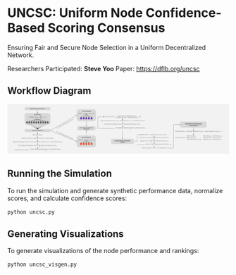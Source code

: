 #  UNCSC: Uniform Node Confidence-Based Scoring Consensus
Ensuring Fair and Secure Node Selection in a Uniform Decentralized Network.

Researchers Participated: **Steve Yoo**
Paper: https://dflb.org/uncsc

##  Workflow Diagram
![](https://github.com/Data-Foundation-Lab/UNCSC/blob/main/UNCSC_Workflow.svg)

## Running the Simulation
To run the simulation and generate synthetic performance data, normalize scores, and calculate confidence scores:

```bash
python uncsc.py
``` 

## Generating Visualizations
To generate visualizations of the node performance and rankings:

```bash
python uncsc_visgen.py
```